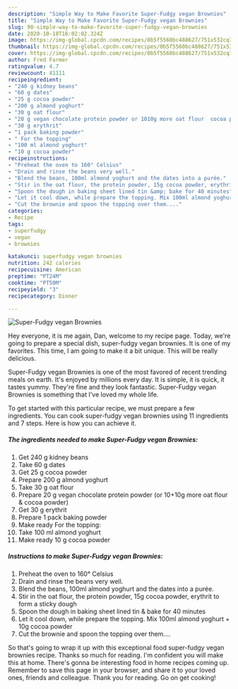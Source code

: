 ```yaml
---
description: "Simple Way to Make Favorite Super-Fudgy vegan Brownies"
title: "Simple Way to Make Favorite Super-Fudgy vegan Brownies"
slug: 90-simple-way-to-make-favorite-super-fudgy-vegan-brownies
date: 2020-10-18T16:02:02.324Z
image: https://img-global.cpcdn.com/recipes/0b5f5560bc488627/751x532cq70/super-fudgy-vegan-brownies-recipe-main-photo.jpg
thumbnail: https://img-global.cpcdn.com/recipes/0b5f5560bc488627/751x532cq70/super-fudgy-vegan-brownies-recipe-main-photo.jpg
cover: https://img-global.cpcdn.com/recipes/0b5f5560bc488627/751x532cq70/super-fudgy-vegan-brownies-recipe-main-photo.jpg
author: Fred Farmer
ratingvalue: 4.7
reviewcount: 41111
recipeingredient:
- "240 g kidney beans"
- "60 g dates"
- "25 g cocoa powder"
- "200 g almond yoghurt"
- "30 g oat flour"
- "20 g vegan chocolate protein powder or 1010g more oat flour  cocoa powder"
- "30 g erythrit"
- "1 pack baking powder"
- " For the topping"
- "100 ml almond yoghurt"
- "10 g cocoa powder"
recipeinstructions:
- "Preheat the oven to 160° Celsius"
- "Drain and rinse the beans very well."
- "Blend the beans, 100ml almond yoghurt and the dates into a purée."
- "Stir in the oat flour, the protein powder, 15g cocoa powder, erythrit to form a sticky dough"
- "Spoon the dough in baking sheet lined tin &amp; bake for 40 minutes"
- "Let it cool down, while prepare the topping. Mix 100ml almond yoghurt + 10g cocoa powder"
- "Cut the brownie and spoon the topping over them...."
categories:
- Recipe
tags:
- superfudgy
- vegan
- brownies

katakunci: superfudgy vegan brownies 
nutrition: 242 calories
recipecuisine: American
preptime: "PT24M"
cooktime: "PT50M"
recipeyield: "3"
recipecategory: Dinner

---
```



![Super-Fudgy vegan Brownies](https://img-global.cpcdn.com/recipes/0b5f5560bc488627/751x532cq70/super-fudgy-vegan-brownies-recipe-main-photo.jpg)

Hey everyone, it is me again, Dan, welcome to my recipe page. Today, we're going to prepare a special dish, super-fudgy vegan brownies. It is one of my favorites. This time, I am going to make it a bit unique. This will be really delicious.



Super-Fudgy vegan Brownies is one of the most favored of recent trending meals on earth. It's enjoyed by millions every day. It is simple, it is quick, it tastes yummy. They're fine and they look fantastic. Super-Fudgy vegan Brownies is something that I've loved my whole life.


To get started with this particular recipe, we must prepare a few ingredients. You can cook super-fudgy vegan brownies using 11 ingredients and 7 steps. Here is how you can achieve it.

<!--inarticleads1-->

##### The ingredients needed to make Super-Fudgy vegan Brownies:

1. Get 240 g kidney beans
1. Take 60 g dates
1. Get 25 g cocoa powder
1. Prepare 200 g almond yoghurt
1. Take 30 g oat flour
1. Prepare 20 g vegan chocolate protein powder (or 10+10g more oat flour &amp; cocoa powder)
1. Get 30 g erythrit
1. Prepare 1 pack baking powder
1. Make ready  For the topping:
1. Take 100 ml almond yoghurt
1. Make ready 10 g cocoa powder




<!--inarticleads2-->

##### Instructions to make Super-Fudgy vegan Brownies:

1. Preheat the oven to 160° Celsius
1. Drain and rinse the beans very well.
1. Blend the beans, 100ml almond yoghurt and the dates into a purée.
1. Stir in the oat flour, the protein powder, 15g cocoa powder, erythrit to form a sticky dough
1. Spoon the dough in baking sheet lined tin &amp; bake for 40 minutes
1. Let it cool down, while prepare the topping. Mix 100ml almond yoghurt + 10g cocoa powder
1. Cut the brownie and spoon the topping over them....




So that's going to wrap it up with this exceptional food super-fudgy vegan brownies recipe. Thanks so much for reading. I'm confident you will make this at home. There's gonna be interesting food in home recipes coming up. Remember to save this page in your browser, and share it to your loved ones, friends and colleague. Thank you for reading. Go on get cooking!
